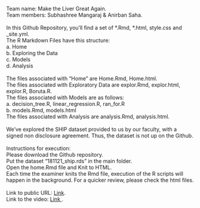 Team name: Make the Liver Great Again. <br />
Team members: Subhashree Mangaraj & Anirban Saha. <br />
<br />
In this Github Repository, you’ll find a set of *.Rmd, *.html, style.css and _site.yml.<br />
The R Markdown Files have this structure: <br />
a. Home <br />
b. Exploring the Data <br />
c. Models <br />
d. Analysis <br />
<br />
The files associated with “Home” are Home.Rmd, Home.html. <br />
The files associated with Exploratory Data  are explor.Rmd, explor.html, explor.R, Boruta.R. <br />
The files associated with Models are as follows: <br />
a. decision_tree.R, linear_regression.R, ran_for.R <br />
b. models.Rmd, models.html<br />
The files associated with Analysis are analysis.Rmd, analysis.html. <br />
<br />
We’ve explored the SHIP dataset provided to us by our faculty, with a signed non disclosure agreement. Thus, the dataset is not up on the Github. <br />
<br />
Instructions for execution:<br /> 
Please download the Github repository.<br />
Put the dataset “181121_ship.rds” in the main folder.<br /> 
Open the home.Rmd file and Knit to HTML. <br />
Each time the examiner knits the Rmd file, execution of the R scripts will happen in the background. For a quicker review, please check the html files. 
<br /><br />
Link to public URL: <a href="https://sites.google.com/view/malga/"> Link</a>.<br />
Link to the video: <a href="https://www.youtube.com/watch?v=l3i9beb1KXM"> Link </a>.
